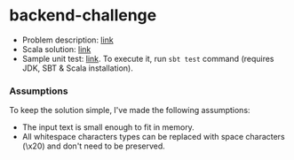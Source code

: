 # backend-challenge

- Problem description: [link](https://github.com/VigilTech/backend-challenge)
- Scala solution: [link](src/main/scala/dfic/backendchallenge/TextFormatter.scala)
- Sample unit test: [link](src/test/scala/dfic/backendchallenge/TextFormatterSpec.scala). To execute it, run `sbt test` command (requires JDK, SBT & Scala installation).

### Assumptions
To keep the solution simple, I've made the following assumptions:
- The input text is small enough to fit in memory.
- All whitespace characters types can be replaced with space characters (\x20) and don't need to be preserved.